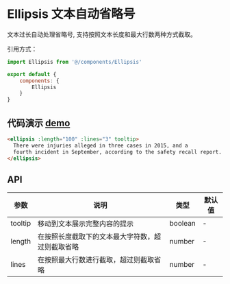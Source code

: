 # Ellipsis 文本自动省略号

文本过长自动处理省略号, 支持按照文本长度和最大行数两种方式截取。

引用方式：

```javascript
import Ellipsis from '@/components/Ellipsis'

export default {
    components: {
        Ellipsis
    }
}
```

## 代码演示  [demo](https://pro.loacg.com/test/home)

```html
<ellipsis :length="100" :lines="3" tooltip>
  There were injuries alleged in three cases in 2015, and a
  fourth incident in September, according to the safety recall report. After meeting with US regulators in October, the firm decided to issue a voluntary recall.
</ellipsis>
```

## API

参数 | 说明 | 类型 | 默认值
----|------|-----|------
tooltip | 移动到文本展示完整内容的提示 | boolean | -
length | 在按照长度截取下的文本最大字符数，超过则截取省略 | number | -
lines | 在按照最大行数进行截取，超过则截取省略 | number | -